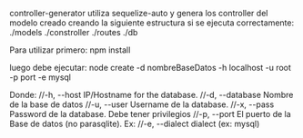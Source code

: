 controller-generator utiliza sequelize-auto y genera los controller del modelo creado
creando la siguiente estructura si se ejecuta correctamente:
./models
./constroller
./routes
./db
 
Para utilizar primero:
npm install

luego debe ejecutar:
node create -d nombreBaseDatos -h localhost -u root -p port -e mysql

Donde: 
//-h, --host               IP/Hostname for the database.
//-d, --database           Nombre de la base de datos
//-u, --user               Username de la database.
//-x, --pass               Password de la database. Debe tener privilegios
//-p, --port               El puerto de la Base de datos (no  parasqlite). Ex:
//-e, --dialect            dialect (ex: mysql)
